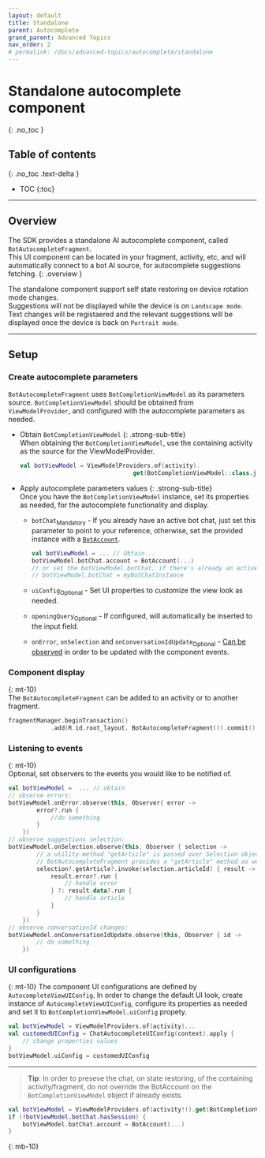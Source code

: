 ```yaml
---
layout: default
title: Standalone
parent: Autocomplete
grand_parent: Advanced Topics
nav_order: 2
# permalink: /docs/advanced-topics/autocomplete/standalone
---
```


# Standalone autocomplete component
{: .no_toc }

## Table of contents
{: .no_toc .text-delta }

- TOC
{:toc}

---

## Overview
The SDK provides a standalone AI autocomplete component, called `BotAutocompleteFragment`.   
This UI component can be located in your fragment, activity, etc, and will automatically connect to a bot AI source, for autocomplete suggestions fetching.
{: .overview }

The standalone component support self state restoring on device rotation mode changes.   
Suggestions will not be displayed while the device is on `Landscape mode`. Text changes will be registaered and the relevant suggestions will be displayed once the device is back on `Portrait mode`. 

---

## Setup

### Create autocomplete parameters
`BotAutocompleteFragment` uses `BotCompletionViewModel` as its parameters source.
`BotCompletionViewModel` should be obtained from `ViewModelProvider`, and configured with the autocomplete parameters as needed.

- Obtain `BotCompletionViewModel` {: .strong-sub-title}   
  When obtaining the `BotCompletionViewModel`, use the containing activity as the source for the ViewModelProvider.   
 
  ```kotlin
  val botViewModel = ViewModelProviders.of(activity).
                                  get(BotCompletionViewModel::class.java)
  ```

- Apply autocomplete parameters values {: .strong-sub-title}   
  Once you have the `BotCompletionViewModel` instance, set its properties as needed, for the autocomplete functionality and display.

    - `botChat`<sub>Mandatory</sub> - If you already have an active bot chat, just set this    parameter to point to your reference, otherwise, set the provided instance with a [`BotAccount`](/docs/chat-configuration/chat-account/bot-account).
    
      ```kotlin
      val botViewModel = ... // Obtain...
      botViewModel.botChat.account = BotAccount(...) 
      // or set the botViewModel.botChat, if there's already an active instance 
      // botViewModel.botChat = myBotChatInstance
      ```
    - `uiConfig`<sub>Optional</sub> - Set UI properties to customize the view look as needed.
    - `openingQuery`<sub>Optional</sub> - If configured, will automatically be inserted to the input field.
    - `onError`, `onSelection` and `onConversationIdUpdate`<sub>Optional</sub> - [Can be observed](#listening-to-events) in order to be updated with the component events. 


### Component display    
{: mt-10}   
 The `BotAutocompleteFragment` can  be added to an activity or to another fragment.
```kotlin
fragmentManager.beginTransaction()
            .add(R.id.root_layout, BotAutocompleteFragment()).commit()
```

### Listening to events
{: mt-10}   
Optional, set observers to the events you would like to be notified of.

```kotlin
val botViewModel =  ... // obtain 
// observe errors:
botViewModel.onError.observe(this, Observer{ error ->
        error?.run { 
            //do something
        }
    })
// observe suggestions selection:
botViewModel.onSelection.observe(this, Observer { selection ->
        // a utility method "getArticle" is passed over Selection object
        // BotAutocompleteFragment provides a "getArticle" method as well that can be used.
        selection?.getArticle?.invoke(selection.articleId) { result ->
            result.error?.run { 
                // handle error 
            } ?: result.data?.run { 
                // handle article
            }
        }
    })
// observe conversationId changes:
botViewModel.onConversationIdUpdate.observe(this, Observer { id ->
        // do something
    })
```

### UI configurations   
{: mt-10} 
The component UI configurations are defined by `AutocompleteViewUIConfig`.
In order to change the default UI look, create instance of `AutocompleteViewUIConfig`, configure its properties as needed and set it to `BotCompletionViewModel.uiConfig` propety.
```kotlin
val botViewModel = ViewModelProviders.of(activity)...
val customedUIConfig = ChatAutocompleteUIConfig(context).apply { 
    // change properties values
}
botViewModel.uiConfig = customedUIConfig
```

---

> **Tip**: In order to preseve the chat, on state restoring, of the containing activity/fragment, do not override the BotAccount on the `BotCompletionViewModel` object if already exists.
```kotlin
val botViewModel = ViewModelProviders.of(activity!!).get(BotCompletionViewModel::class.java);       
if (!botViewModel.botChat.hasSession) {
    botViewModel.botChat.account = BotAccount(...)
}
```
{: mb-10}